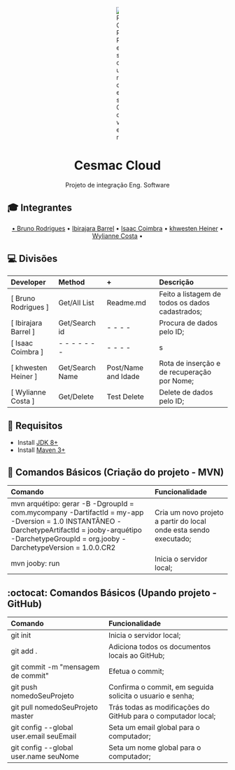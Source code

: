 <p align="center">
	<img src="https://developer.github.com/assets/images/rocketship.png" alt="ROR Resources Cover" style="max-width:1%;">
</p>

<h1 align="center">Cesmac Cloud</h1>

<p align="center">Projeto de integração Eng. Software</p>

## :mortar_board: Integrantes

<a id="user-content-Índice" class="anchor" href="#Índice" aria-hidden="true"></a>
<p align="center">
	<a href="https://github.com/BRodrigues93" target="blank">• Bruno Rodrigues</a> • 
	<a href="#">Ibirajara Barrel</a> • 
	<a href="#">Isaac Coimbra</a> •
	<a href="https://github.com/Khwesten" target="blank">khwesten Heiner</a> •
	<a href="https://github.com/Wylianne" target="blank">Wylianne Costa</a> •
</p>

## :computer: Divisões
Developer | Method | + | Descrição
:-- | :-- | :-- | :--
[ Bruno Rodrigues  ] | Get/All List | Readme.md              | Feito a listagem de todos os dados cadastrados;
[ Ibirajara Barrel ] | Get/Search id | - - - -               | Procura de dados pelo ID;
[ Isaac Coimbra    ] | - - - - - - - | - - - -               |  s
[ khwesten Heiner  ] | Get/Search Name | Post/Name and Idade | Rota de inserção e de recuperação por Nome;
[ Wylianne Costa   ] | Get/Delete | Test Delete              | Delete de dados pelo ID;


## :beginner: Requisitos 
* Install <a href="http://www.oracle.com/technetwork/java/javase/downloads/index.html" target="blank">JDK 8+</a>
* Install <a href="http://maven.apache.org/" target="blank">Maven 3+</a>

## :fallen_leaf: Comandos Básicos (Criação do projeto - MVN)
Comando | Funcionalidade
:-- | :-- 
mvn arquétipo: gerar -B -DgroupId = com.mycompany -DartifactId = my-app -Dversion = 1.0 INSTANTÂNEO -DarchetypeArtifactId = jooby-arquétipo -DarchetypeGroupId = org.jooby -DarchetypeVersion = 1.0.0.CR2 | Cria um novo projeto a partir do local onde esta sendo executado;
mvn jooby: run | Inicia o servidor local;


## :octocat: Comandos Básicos (Upando projeto - GitHub)
Comando | Funcionalidade
:-- | :-- 
git init | Inicia o servidor local;
git add . | Adiciona  todos os documentos locais ao GitHub;
git commit -m "mensagem de commit" | Efetua o commit;
git push nomedoSeuProjeto | Confirma o commit, em seguida solicita o usuario e senha;
git pull nomedoSeuProjeto master | Trás todas as modificações do GitHub para o computador local;
git config --global user.email seuEmail | Seta um email global para o computador;
git config --global user.name seuNome | Seta um nome global para o computador;

